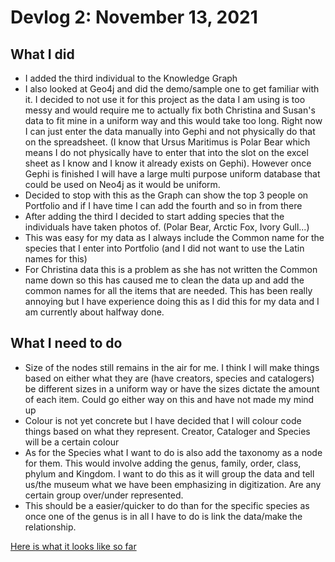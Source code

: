 # Devlog 2: November 13, 2021

## What I did

* I added the third individual to the Knowledge Graph
* I also looked at Geo4j and did the demo/sample one to get familiar with it. I decided to not use it for this project as the data I am using is too messy and would require me to actually fix both Christina and Susan's data to fit mine in a uniform way and this would take too long. Right now I can just enter the data manually into Gephi and not physically do that on the spreadsheet. (I know that Ursus Maritimus is Polar Bear which means I do not physically have to enter that into the slot on the excel sheet as I know and I know it already exists on Gephi). However once Gephi is finished I will have a large multi purpose uniform database that could be used on Neo4j as it would be uniform.
* Decided to stop with this as the Graph can show the top 3 people on Portfolio and if I have time I can add the fourth and so in from there
* After adding the third I decided to start adding species that the individuals have taken photos of. (Polar Bear, Arctic Fox, Ivory Gull...)
* This was easy for my data as I always include the Common name for the species that I enter into Portfolio (and I did not want to use the Latin names for this)
* For Christina data this is a problem as she has not written the Common name down so this has caused me to clean the data up and add the common names for all the items that are needed. This has been really annoying but I have experience doing this as I did this for my data and I am currently about halfway done.

## What I need to do

* Size of the nodes still remains in the air for me. I think I will make things based on either what they are (have creators, species and catalogers) be different sizes in a uniform way or have the sizes dictate the amount of each item. Could go either way on this and have not made my mind up
* Colour is not yet concrete but I have decided that I will colour code things based on what they represent. Creator, Cataloger and Species will be a certain colour
* As for the Species what I want to do is also add the taxonomy as a node for them. This would involve adding the genus, family, order, class, phylum and Kingdom. I want to do this as it will group the data and tell us/the museum what we have been emphasizing in digitization. Are any certain group over/under represented.
* This should be a easier/quicker to do than for the specific species as once one of the genus is in all I have to do is link the data/make the relationship. 

[Here is what it looks like so far](https://github.com/callum-mcdermott/My-Digitial-History/blob/main/Portfolio%204.0.pdf)
